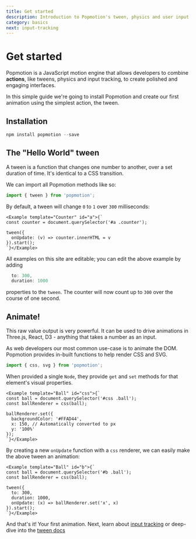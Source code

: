 ```yaml
---
title: Get started
description: Introduction to Popmotion's tween, physics and user input tracking functions.
category: basics
next: input-tracking
---
```


# Get started

Popmotion is a JavaScript motion engine that allows developers to combine **actions**, like tweens, physics and input tracking, to create polished and engaging interfaces.

In this simple guide we're going to install Popmotion and create our first animation using the simplest action, the tween.

## Installation

```javascript
npm install popmotion --save
```

## The "Hello World" tween

A tween is a function that changes one number to another, over a set duration of time. It's identical to a CSS transition.

We can import all Popmotion methods like so:

```javascript
import { tween } from 'popmotion';
```

By default, a tween will change `0` to `1` over `300` milliseconds:

```marksy
<Example template="Counter" id="a">{`
const counter = document.querySelector('#a .counter');

tween({
  onUpdate: (v) => counter.innerHTML = v
}).start();
`}</Example>
```

All examples on this site are editable; you can edit the above example by adding

```javascript
  to: 300,
  duration: 1000
```

properties to the `tween`. The counter will now count up to `300` over the course of one second.

## Animate!

This raw value output is very powerful. It can be used to drive animations in Three.js, React, D3 - anything that takes a number as an input.

As web developers our most common use-case is to animate the DOM. Popmotion provides in-built functions to help render CSS and SVG.

```javascript
import { css, svg } from 'popmotion';
```

When provided a single `Node`, they provide `get` and `set` methods for that element's visual properties.

```marksy
<Example template="Ball" id="css">{`
const ball = document.querySelector('#css .ball');
const ballRenderer = css(ball);

ballRenderer.set({
  backgroundColor: '#FFAD44',
  x: 150, // Automatically converted to px
  y: '100%'
});
`}</Example>
```

By creating a new `onUpdate` function with a `css` renderer, we can easily make the above tween an animation:

```marksy
<Example template="Ball" id="b">{`
const ball = document.querySelector('#b .ball');
const ballRenderer = css(ball);

tween({
  to: 300,
  duration: 1000,
  onUpdate: (x) => ballRenderer.set('x', x)
}).start();
`}</Example>
```

And that's it! Your first animation. Next, learn about [input tracking](/learn/input-tracking) or deep-dive into the [tween docs](/api/tween)
